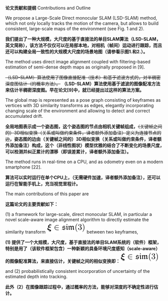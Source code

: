 **论文贡献和提纲** Contributions and Outline

We propose a Large-Scale Direct monocular SLAM \(LSD-SLAM\) method, which not only locally tracks the motion of the camera, but allows to build consistent, large-scale maps of the environment \(see Fig. 1 and 2\).

**我们提出了一种大规模，大尺度的基于直接法的单目SLAM算法（LSD-SLAM，英文简称），该方法不仅仅可以在局部本地，对相机（帧间）运动进行跟踪，而且还可以构建全局一致性的大规模大尺度的场景地图（请参看示图1.和2.）。**

The method uses direct image alignment coupled with filtering-based estimation of semi-dense depth maps as originally proposed in \[9\].

~~（LSD-SLAM）算法使用了图像直接配准（技术）和基于滤波方式的，对半稠密深度图估计（的概率方法）。~~
**（LSD-SLAM）算法使用基于滤波的图像配准方法来估计半稠密深度图。早在论文\[9\]中，就已经提出过这样的算法方案。**

The global map is represented as a pose graph consisting of keyframes as vertices with 3D similarity transforms as edges, elegantly incorporating changing scale of the environment and allowing to detect and correct accumulated drift.

**全局地图表示成一个姿态图，这个姿态图的节点由相机关键帧组成，**~~（关键帧之间的）3D相似变换（关系或叫做约束条件，译者额外添加备注）定义为连接节点的边~~**，姿态图的边由（关键帧之间的）3D相似变换（关系或叫做约束条件，译者额外添加备注）构成，这个（非线性图状）模型优雅的结合了不断变化的场景尺度，可以检测并纠正累计的漂移（即误差累计，译者额外添加备注）。**

The method runs in real-time on a CPU, and as odometry even on a modern smartphone \[22\].

**算法可以实时运行在单个CPU上，（无需硬件加速，译者额外添加备注），还可以运行在智能手机上，充当视觉里程计。**

The main contributions of this paper are

**这篇论文的主要贡献如下：**

\(1\) a framework for large-scale, direct monocular SLAM, in particular a novel scale-aware image alignment algorithm to directly estimate the similarity transform ![](/assets/math_14.png) between two keyframes,

**\(1\) 提供了一个大规模，大尺度，基于直接法的单目SLAM系统的（软件）框架，特别是用了（该软件框架包含）一种新颖的具备环境尺度感知（scale-aware）的图像配准算法，来直接估计，关键帧之间的相似变换即：**![](/assets/math_14.png)

and \(2\) probabilistically consistent incorporation of uncertainty of the estimated depth into tracking.

**此外（2）在图像跟踪过程中，通过概率的方法，能够对深度的不确定性进行估计。**

